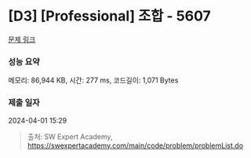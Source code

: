 # [D3] [Professional] 조합 - 5607 

[문제 링크](https://swexpertacademy.com/main/code/problem/problemDetail.do?contestProbId=AWXGKdbqczEDFAUo) 

### 성능 요약

메모리: 86,944 KB, 시간: 277 ms, 코드길이: 1,071 Bytes

### 제출 일자

2024-04-01 15:29



> 출처: SW Expert Academy, https://swexpertacademy.com/main/code/problem/problemList.do
